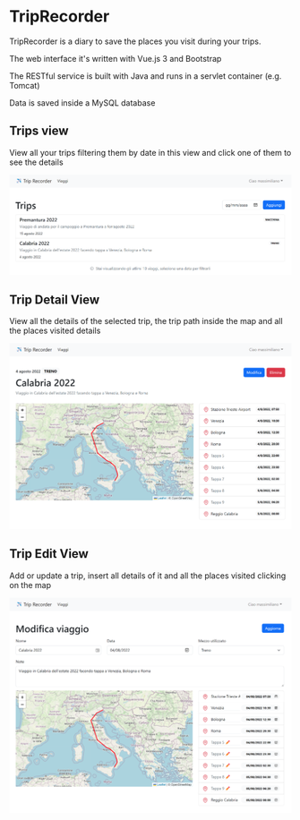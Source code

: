 # TripRecorder
TripRecorder is a diary to save the places you visit during your trips.

The web interface it's written with Vue.js 3 and Bootstrap

The RESTful service is built with Java and runs in a servlet container (e.g. Tomcat)

Data is saved inside a MySQL database

## Trips view

View all your trips filtering them by date in this view and click one of them to see the details

<img src="https://github.com/massijay/ProgrWeb2021/blob/cfebcc3c0df6ce6de58bd7f926a329e8222d9dc4/images/trips-view.png" width="800" alt="Trips View">

## Trip Detail View

View all the details of the selected trip, the trip path inside the map and all the places visited details

<img src="https://github.com/massijay/ProgrWeb2021/blob/cfebcc3c0df6ce6de58bd7f926a329e8222d9dc4/images/trip-detail-view.png" width="800" alt="Trip Detail View">

## Trip Edit View

Add or update a trip, insert all details of it and all the places visited clicking on the map

<img src="https://github.com/massijay/ProgrWeb2021/blob/cfebcc3c0df6ce6de58bd7f926a329e8222d9dc4/images/trip-edit-view.png" width="800" alt="Trip Edit View">
